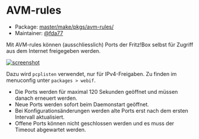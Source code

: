 # AVM-rules
 - Package: [master/make/pkgs/avm-rules/](https://github.com/Freetz-NG/freetz-ng/tree/master/make/pkgs/avm-rules/)
 - Maintainer: [@fda77](https://github.com/fda77)

Mit AVM-rules können (ausschliesslich) Ports der Fritz!Box selbst für Zugriff aus dem Internet freigegeben werden.<br>

[![screenshot](../screenshots/000-PKG_avm-rules_md.png)](../screenshots/000-PKG_avm-rules.png)

Dazu wird ```pcplisten``` verwendet, nur für IPv4-Freigaben. Zu finden im menuconfig unter ```packages > webif```.

 * Die Ports werden für maximal 120 Sekunden geöffnet und müssen danach erneuert werden.
 * Neue Ports werden sofort beim Daemonstart geöffnet.
 * Bei Konfigurationsänderungen werden alte Ports erst nach dem ersten Intervall aktualisiert.
 * Offene Ports können nicht geschlossen werden und es muss der Timeout abgewartet werden.

